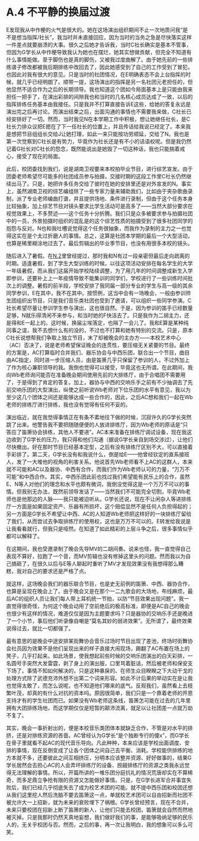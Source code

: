 # A.4 不平静的换届过渡

E发现我从中作梗的火气是很大的。她在这场演出组织期间不止一次地质问我“是不是想当指挥/社长”。我当时并未直接回应，因为当时的当务之急是尽快落实这样一件差点就要崩溃的大事。很久之后她才告诉我，当时C社长确实是基本不管事，但因为G学长从中作梗导致我认为她也在摆烂，她其实想做贡献，但完全不知道有什么事情能做。至于脚伤也是真的脚伤，又被我过度曲解了。由于她先前的一些排练谱子修改都被我后期排练中改回去了，因此她感受到了自己的工作受到了冒犯，也因此对我有很大的意见。只是当时的社团情况，在E明确表态不会上台指挥的时候，就几乎已经明朗了。顺带一提，这场演出的指挥是另一名社团元老担任的，但他显然不适合作为之后的长期领导。我也知道这个团如今局面基本上是只能由我来担任一把手了，在演出彩排的间隙我也和当时的几名核心成员达成了一致，以后的指挥排练任务基本由我接任。只是我并不打算直接告诉E这些，给她的答复永远是演出完之后再讨论。而演出结束之后，出面沟通的事情也不需要我来做，C社长已经安排好了一切。然而，当时我见N在本学期工作中积极，想让她继任社长，是C社长力排众议把E摁在了下一任社长的位置上，并且传话给我说已经定了。本来我是想把节目组组长交给J让她打理，如此一来只能按功劳顺延，交给了N。我也是第一次觉察到C社长是有势力，毕竟作为社长还是有不小的话语权呢。但是我仍然记着G社长对C社长的怨念，既然能说出是她毁了一切这种话，我也只能揣着戒心，接受了现在的局面。

此后，校团委找到我们，说是湖南卫视要来本校拍毕业节目，进行综艺宣发。由于团委老师希望尽可能多的社团成员参与拍摄，交接时期的这段工作里C社长仍然继续出马了。只是，她把许多任务交给了彼时在她的安排里还是对外宣发的N。事实上，虽然湖南卫视的综艺编组除了一些专家力量来辅助我们，比如由于夹杂歌曲录制，派了专业老师编曲打谱，并且提供场地、条件进行录制，但由于这个任务本身比较抽象，加上综艺节目对镜头要求比学生活动可是高多了——当然大部分要求在视觉效果上，不多赘述——这个任务十分折腾。我们只是众多被要求参与拍摄社团中的一员，外景拍摄时组织的混乱是的这个综艺性质的拍摄受到了很多社团同学的抱怨与反对。N也和我吐槽说觉得这个任务很抽象，而我作为录制的主力之一也觉得这实在是个太过折磨人的事情。总之，这算是社团本学期的最后一个大型活动，也算是稀里糊涂地过去了。最后剪辑出的毕业季节目，也没有用很多本校的镜头。

随后进入了暑假。在[N.2](../N/N.2%20最初的选择.md)里曾经提过，那时我和N有过一段亲密但最后走向疏离的时期。适逢暑假，到了学生大型训练的时候。以往这项活动安排在每名学生的大学一年级暑假，而从我们这届开始学校陆续调整，为了用几年的时间调整成新生入学即参训，还要补上上一年疫情导致不能集训的同学们，学校进行了一些训练时间批次上的调整。暑假的前半段，学校安排了我同届一部分专业的学生与高一级的其余同学参训，E在其中，我不在其中。按惯例，这当中会有一场晚会，一般由参训师生团组织出节目，只是我们音乐类社团也受到了邀请，可以组织一些同学参演。C社长希望尽量让参训学生参与演出，这也很自然。于是，因为参训的笛手已经数量足够，N就乐得清闲不来参与，和当时她的F快活去了。只是我作为二胡主力，还是得和E一起上的。这时候，换届尘埃落定，也隔了一会儿了。我和E算是某种纯同事之谊，我不去想什么有的没的，不过也不打算和她有特别的交流。只是，原本C社长说想帮我们争取上独立节目，末了却被晚会的主办方——本校艺术中心（AC）否决了，说是老师希望保证晚会的连贯性，要压缩无关紧要的节目。最终的方案是，AC打算临时合并我们、器乐协会与中西乐团，联合出一个节目，曲目由AC指定，同时进一步压缩人员，由是笛箫几乎只保留了参训的人，不过外加上了作为核心兼职领导的我。我倒也觉得可以接受，毕竟这也无所谓。在此期间，我向Wb老师询问能否在准备晚会期间使用先前的大排练厅，由于合唱团不需要用了，于是得到了肯定的答复。加上，器协与中西的交响乐手之前有不少抽调去了先前交响乐团的大型演出，纵使之前听说Wb老师对下位乐团的水平有意见，我以为至少这几个团体之间还是能够达成一些合作的，因此，之后AC想和我们一起在Wb老师的排练厅进行排练，我也没有觉得有任何不妥的。

演出临近，就在我觉得事情正在有条不紊地往下做的时候，沉寂许久的G学长突然跳了出来。他警告我不要把随随便便的人放进排练厅，因为Wb老师的原话是“只答应了笛箫协会排练，其他人不要进”。AC本来准备在排练厅调试设备，现在我这边收到了G学长的压力，我只得和他们沟通（据说G学长亲自到场交涉过），让他们尽快撤出。好在那时节目已经基本定型，之后有没有排练厅区别不大，可以直接着手彩排了。第二天，G学长没有和我说什么，倒是给E——他曾经钦定的直系接班人，发了一大堆他的视角的利害关系。他说首先Wb老师看不上AC的这群人，本来就不可能和AC以及器协、中西有合作，而我们作为Wb老师认可的力量，“万万不可能”和中西合作。其实，中西乐团此前也找过我们希望能有民乐上的合作，虽然E、N等人对他们的理念和水平也颇有微词，我倒没觉得这是一个万万不可以的事情。但我别无办法，既然前领导发话了——当然我们不可能完全切割，毕竟Wb老师也是他那边的人脉——我只能被迫听从。G学长还说，现在不让闲杂人等进排练厅一方面是如果固定资产、乐器有所损坏，这个赔偿显然不是任何人负担得起的；另一方面是G学长不希望让中西、AC的人知道Wb老师把这样好的一块排练厅留给了我们，从而尝试去争取排练厅的使用权，这也是万万不可以的。E转发给我说是让我看看就行，但我只是哑然。在知道了如此精彩的上层斗争之后，很多事情似乎都可以解释了。

在这期间，我也受邀录制了晚会先导MV的二胡间奏。说来也怪，我一直觉得自己表现不算好，拉跑了一个音，而MV剪辑也没有修掉这里头的问题。然而我以为自己搞砸了，在很久以后与E等人聊起时重听了MV才发现效果没有我想得那么糟糕，我对自己的要求还是严格了点。

就这样，这场晚会我们的器乐联合节目，也是史无前例的笛箫、中西、器协合作，也算是呈现在晚会上了。由于晚会又是在那个一二九歌会的大场地，布线麻烦，最后AC的组织人员让我们每人带上耳机统一节拍，以防“节目效果出现问题”。我一直觉得很奇怪，为何这个晚会动用了空前绝后的极高标准，即便是AC自己的晚会也很少有这样的情况，难道仅仅是因为主题要求吗？只是器协的交响乐手还是晚进了一个小节，事后他们听录像自嘲是“莫名其妙的弱进效果”。无所谓了，最终效果说得过去，就比一切都强了。

最有意思的是晚会中途安排某街舞协会音乐过场时节目出现了差池，终场时街舞协会社员因为效果不是他们呈现出来的样子直接大闹现场，踢翻了AC布置在场上的凳子，几乎打起来。如此场景，使我想起前些时候的交响乐团演出的白天彩排，一名圆号手突然大发雷霆，剥了身上的演出服，口里骂着脏话，然后被老师和保安支下场了。事情不知如何解决的，只是这种暴戾的、在师生众目睽睽之下大动干戈的处理方式除了武德充沛外想不出第二个词来形容。如此不计后果的举动实在是让我也觉得太敢了，而怎么说呢，也不知道他们哪来的底气。反观我们，虽然看上去枝繁叶茂，却真的有什么对抗的资本吗。原因很简单，我们只是一个靠着老师的开恩支持才有的学生社团而已。如果没有Wb老师这条线，笛箫怎可能在过去的几年里拥有大团排练场地，而这学期仅仅是短暂的颠沛流离，就足以让社团差一点就万劫不复了。

其实，晚会一事折射出的，便是本校音乐类团体本就缺乏合作，不管是对水平的排挤，还是对排练资源的吝啬。AC曾经认为G学长“是个独断专行的傻x”，而G学长在骨子里就看不起AC的现代音乐导向。凡此种种，本来应该是学校出面调度、安排的事情，现在反倒变成了让各个团体之间自己去平衡、消耗。学校能供排练的地方本就不多，还要彼此之间互相挤压，分明本应该整并资源、好好做事的，结果G学长居然会去担心AC的人会弄坏排练厅的设备、觊觎排练厅的资源之类我永远觉得无法理解的事情。所以，开篇所讲的一堆乐团分庭抗礼的情况荒唐却实在不算稀奇，而多足鼎立争抢有限的资源又怎能做好事情。只是，在G学长进军合并事宜失败后，我们已经几乎彻底失去了成为校艺术团的可能。就不提中西乐团和校团还想从我们这里挖人然后洗脑不要去笛箫这一点，单就校艺术团可以自由招新而社团不被允许大一上招新，就为未来的衰败埋下了祸根。G学长曾经预言，现在不合并，未来只要校团在招新上断了笛箫的新人，让他们只能去校团，笛箫就会自然而然地被灭掉。只是我那时仍然天真地妄想，我们做好我们的事，是能够吸纳足够的民乐人的，无关乎校团与否。然而，之后的事，再一次让我明白，我的想象可以多么可笑。